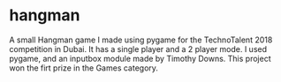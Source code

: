 # hangman
A small Hangman game I made using pygame for the TechnoTalent 2018 competition in Dubai. It has a single player and a 2 player mode.
I used pygame, and an inputbox module made by Timothy Downs. This project won the firt prize in the Games category.
 
